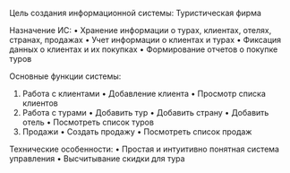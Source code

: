 Цель создания информационной системы:
Туристическая фирма


Назначение ИС:
•	Хранение информации о турах, клиентах, отелях, странах, продажах
•	Учет информации о клиентах и турах
•	Фиксация данных о клиентах и их покупках
•	Формирование отчетов о покупке туров

Основные функции системы:
1. Работа с клиентами
•	Добавление клиента
•	Просмотр списка клиентов
2. Работа с турами
•	Добавить тур
•	Добавить страну
•	Добавить отель
•	Посмотреть список туров
3. Продажи
•	Создать продажу
•	Посмотреть список продаж

Технические особенности:
•	Простая и интуитивно понятная система управления
•	Высчитывание скидки для тура
